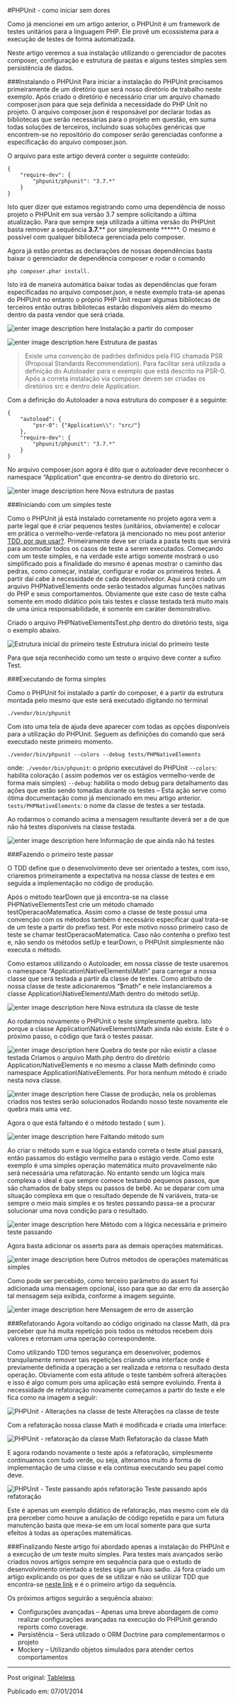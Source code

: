 #PHPUnit - como iniciar sem dores

Como já mencionei em um artigo anterior, o PHPUnit é um framework de testes unitários para a linguagem PHP. Ele provê um ecossistema para a execução de testes de forma automatizada.

Neste artigo veremos a sua instalação utilizando o gerenciador de pacotes composer, configuração e estrutura de pastas e alguns testes simples sem persistência de dados.

###Instalando o PHPUnit
Para iniciar a instalação do PHPUnit precisamos primeiramente de um diretório que será nosso diretório de trabalho neste exemplo. Após criado o diretório é necessário criar um arquivo chamado composer.json para que seja definida a necessidade do PHP Unit no projeto. O arquivo composer.json é responsável por declarar todas as bibliotecas que serão necessárias para o projeto em questão, em suma todas soluções de terceiros, incluindo suas soluções genéricas que encontrem-se no repositório do composer serão gerenciadas conforme a especificação do arquivo composer.json.

O arquivo para este artigo deverá conter o seguinte conteúdo:

    {
        "require-dev": {
            "phpunit/phpunit": "3.7.*"
        }
    }

Isto quer dizer que estamos registrando como uma dependência de nosso projeto o PHPUnit em sua versão 3.7 sempre solicitando a última atualização. Para que sempre seja utilizada a última versão do PHPUnit basta remover a sequência **3.7.**** por simplesmente ******. O mesmo é possível com qualquer biblioteca gerenciada pelo composer.

Agora já estão prontas as declarações de nossas dependências basta baixar o gerenciador de dependência composer e rodar o comando

    php composer.phar install.

Isto irá de maneira automática baixar todas as dependências que foram especificadas no arquivo composer.json, e neste exemplo trata-se apenas do PHPUnit no entanto o próprio PHP Unit requer algumas bibliotecas de terceiros então outras bibliotecas estarão disponíveis além do mesmo dentro da pasta vendor que será criada.

![enter image description here][1]
Instalação a partir do composer

![enter image description here][2]
Estrutura de pastas

> Existe uma convenção de padrões definidos pela FIG chamada PSR
> (Proposal Standards Recommendation). Para facilitar será utilizada a
> definição do Autoloader para o exemplo que está descrito na PSR-0.
> Após a correta instalação via composer devem ser criadas os diretórios
> src e dentro dele Application.

Com a definição do Autoloader a nova estrutura do composer é a seguinte:

    {
        "autoload": {
            "psr-0": {"Application\\": "src/"}
        },
        "require-dev": {
            "phpunit/phpunit": "3.7.*"
        }
    }

 
No arquivo composer.json agora é dito que o autoloader deve reconhecer o namespace “Application” que encontra-se dentro do diretorio src.
 
![enter image description here][3]
Nova estrutura de pastas

###Iniciando com um simples teste

Como o PHPUnit já está instalado corretamente no projeto agora vem a parte legal que é criar pequenos testes (unitários, obviamente) e colocar em prática o vermelho-verde-refatora já mencionado no meu post anterior [TDD, por que usar?][4].
Primeiramente deve ser criada a pasta tests que servirá para acomodar todos os casos de teste a serem executados.
Começando com um teste simples, e na verdade este artigo somente mostrará o uso simplificado pois a finalidade do mesmo é apenas mostrar o caminho das pedras, como começar, instalar, configurar e rodar os primeiros testes. A partir daí cabe à necessidade de cada desenvolvedor.
Aqui será criado um arquivo PHPNativeElements onde serão testados algumas funções nativas do PHP e seus comportamentos. Obviamente que este caso de teste calha somente em modo didático pois tais testes e classe testada terá muito mais de uma única responsabilidade, é somente em caráter demonstrativo.

Criado o arquivo PHPNativeElementsTest.php dentro do diretório tests, siga o exemplo abaixo.

![Estrutura inicial do primeiro teste][5]
Estrutura inicial do primeiro teste

Para que seja reconhecido como um teste o arquivo deve conter a sufixo Test.

###Executando de forma simples

Como o PHPUnit foi instalado a partir do composer, é a partir da estrutura montada pelo mesmo que este será executado digitando no terminal

    ./vendor/bin/phpunit

Com isto uma tela de ajuda deve aparecer com todas as opções disponíveis para a utilização do PHPUnit. Seguem as definições do comando que será executado neste primeiro momento.

    ./vendor/bin/phpunit --colors --debug tests/PHPNativeElements 

onde:
`./vendor/bin/phpunit`: o próprio executável do PHPUnit
`--colors`: habilita coloração ( assim podemos ver os estágios vermelho-verde de forma mais simples)
`--debug`: habilita o modo debug para detalhamento das ações que estão sendo tomadas durante os testes – Esta ação serve como ótima documentação como já mencionado em meu artigo anterior.
`tests/PHPNativeElements`: o nome da classe de testes a ser testada.

Ao rodarmos o comando acima a mensagem resultante deverá ser a de que não há testes disponíveis na classe testada.

![enter image description here][6]
Informação de que ainda não há testes
 
###Fazendo o primeiro teste passar

O TDD define que o desenvolvimento deve ser orientado a testes, com isso, criaremos primeiramente a expectativa na nossa classe de testes e em seguida a implementação no código de produção.

Após o método tearDown que já encontra-se na classe PHPNativeElementsTest crie um método chamado testOperacaoMatematica. Assim como a classe de teste possui uma convenção com os métodos também é necessário especificar qual trata-se de um teste a partir do prefixo test. Por este motivo nosso primeiro caso de teste se chamar testOperacaoMatematica. Caso não contenha o prefixo test e, não sendo os métodos setUp e tearDown, o PHPUnit simplesmente não executa o método.

Como estamos utilizando o Autoloader, em nossa classe de teste usaremos o namespace “Application\NativeElements\Math” para carregar a nossa classe que será testada a partir da classe de testes. Como atributo de nossa classe de teste adicionaremos “$math” e nele instanciaremos a classe Application\NativeElements\Math dentro do método setUp.

![enter image description here][7]
Nova estrutura da classe de teste

Ao rodarmos novamente o PHPUnit o teste simplesmente quebra. Isto porque a classe Application\NativeElements\Math ainda não existe. Este é o próximo passo, o código que fará o testes passar.

![enter image description here][8]
Quebra do teste por não existir a classe testada
Criamos o arquivo Math.php dentro do diretório Application/NativeElements e no mesmo a classe Math definindo como namespace Application\NativeElements. Por hora nenhum método é criado nesta nova classe.

![enter image description here][9]
Classe de produção, nela os problemas criados nos testes serão solucionados
Rodando nosso teste novamente ele quebra mais uma vez. 

Agora o que está faltando é o método testado ( sum ).


![enter image description here][10]
Faltando método sum


Ao criar o método sum e sua lógica estando correta o teste atual passará, então passamos do estágio vermelho para o estágio verde. Como este exemplo é uma simples operação matemática muito provavelmente não será necessária uma refatoração. No entanto sendo um lógica mais complexa o ideal é que sempre comece testando pequenos passos, que são chamados de baby steps ou passos de bebê. Ao se deparar com uma situação complexa em que o resultado depende de N variáveis, trata-se sempre o meio mais simples e os testes passando passa-se a procurar solucionar uma nova condição para o resultado.

![enter image description here][11]
Método com a lógica necessária e primeiro teste passando

Agora basta adicionar os asserts para as demais operações matemáticas.

![enter image description here][12]
Outros métodos de operações matemáticas simples

Como pode ser percebido, como terceiro parâmetro do assert foi adicionada uma mensagem opcional, isso para que ao dar erro da asserção tal mensagem seja exibida, conforme a imagem seguinte.


![enter image description here][13]
Mensagem de erro de asserção
 
###Refatorando
Agora voltando ao código originado na classe Math, dá pra perceber que há muita repetição pois todos os métodos recebem dois valores e retornam uma operação correspondente. 

Como utilizando TDD temos segurança em desenvolver, podemos tranquilamente remover tais repetições criando uma interface onde é previamente definida a operação a ser realizada e retorna o resultado desta operação. Obviamente com esta atitude o teste também sofrerá alterações e isso é algo comum pois uma aplicação está sempre evoluindo.
Frenta à necessidade de refatoração novamente começamos a partir do teste e ele fica como na imagem a seguir:

![PHPUnit - Alterações na classe de teste][14]
Alterações na classe de teste


Com a refatoração nossa classe Math é modificada e criada uma interface:

![PHPUnit - refatoração da classe Math][15]
Refatoração da classe Math

E agora rodando novamente o teste após a refatoração, simplesmente continuamos com tudo verde, ou seja, alteramos muito a forma de implementação de uma classe e ela continua executando seu papel como deve.


![PHPUnit - Teste passando após refatoração][16]
Teste passando após refatoração

Este é apenas um exemplo didático de refatoração, mas mesmo com ele dá pra perceber como houve a anulação de código repetido e para um futura manutenção basta que mexa-se em um local somente para que surta efeitos à todas as operações matemáticas.


###Finalizando
Neste artigo foi abordado apenas a instalação do PHPUnit e a execução de um teste muito simples. Para testes mais avançados serão criados novos artigos sempre em sequência para que o estudo de desenvolvimento orientado a testes siga um fluxo sadio. Já fora criado um artigo explicando os por ques de se utilizar e não se utilizar TDD que encontra-se [neste link][17] e é o primeiro artigo da sequência.

Os próximos artigos seguirão a sequência abaixo:
* Configurações avançadas – Apenas uma breve abordagem de como realizar configurações avançadas na execução do PHPUnit gerando reports como coverage.
* Persistência – Será utilizado o ORM Doctrine para complementarmos o projeto
* Mockery – Utilizando objetos simulados para atender certos comportamentos


----------
Post original: [Tableless][18]

Publicado em: 07/01/2014


  [1]: http://tableless.com.br/wp-content/uploads/2013/12/01-composer-install-397x310.png
  [2]: http://tableless.com.br/wp-content/uploads/2013/12/02-estrutura-pastas-384x310.png
  [3]: http://tableless.com.br/wp-content/uploads/2013/12/4-nova-estrutura-pastas-588x303.png
  [4]: http://tableless.com.br/tdd-por-que-usar/
  [5]: http://tableless.com.br/wp-content/uploads/2013/12/5-estrutura-primeiro-teste-373x310.png
  [6]: http://tableless.com.br/wp-content/uploads/2013/12/6-falta-de-testes-474x310.png
  [7]: http://tableless.com.br/wp-content/uploads/2013/12/7-nova-estrutura-classe-de-testes1-424x310.png
  [8]: http://tableless.com.br/wp-content/uploads/2013/12/8-quebra-do-teste-488x310.png
  [9]: http://tableless.com.br/wp-content/uploads/2013/12/9-class-504x310.png
  [10]: http://tableless.com.br/wp-content/uploads/2013/12/10-method-missing-588x289.png
  [11]: http://tableless.com.br/wp-content/uploads/2013/12/11-pass-588x262.png
  [12]: http://tableless.com.br/wp-content/uploads/2013/12/12-other-methods-588x272.png
  [13]: http://tableless.com.br/wp-content/uploads/2013/12/13-message-497x310.png
  [14]: http://tableless.com.br/wp-content/uploads/2013/12/14-test-refactor-488x310.png
  [15]: http://tableless.com.br/wp-content/uploads/2013/12/15-refactor-588x284.png
  [16]: http://tableless.com.br/wp-content/uploads/2013/12/16-refactor-pass-577x310.png
  [17]: http://tableless.com.br/tdd-por-que-usar/
  [18]: http://tableless.com.br/phpunit-como-iniciar-sem-dores/